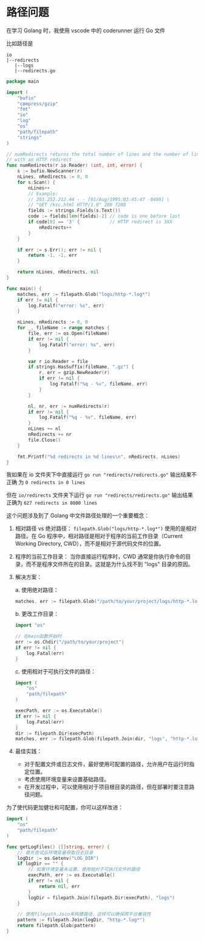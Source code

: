 # 路径问题

在学习 Golang 时，我使用 vscode 中的 coderunner 运行 Go 文件

比如路径是

```
io
|--redirects
   |--logs
   |--redirects.go
```

```go
package main

import (
	"bufio"
	"compress/gzip"
	"fmt"
	"io"
	"log"
	"os"
	"path/filepath"
	"strings"
)

// numRedirects returns the total number of lines and the number of lines
// with an HTTP redirect
func numRedirects(r io.Reader) (int, int, error) {
	s := bufio.NewScanner(r)
	nLines, nRedirects := 0, 0
	for s.Scan() {
		nLines++
		// Example:
		// 203.252.212.44 - - [01/Aug/1995:03:45:47 -0400] \
		// "GET /ksc.html HTTP/1.0" 200 7280
		fields := strings.Fields(s.Text())
		code := fields[len(fields)-2] // code is one before last
		if code[0] == '3' {           // HTTP redirect is 3XX
			nRedirects++
		}
	}

	if err := s.Err(); err != nil {
		return -1, -1, err
	}

	return nLines, nRedirects, nil
}

func main() {
	matches, err := filepath.Glob("logs/http-*.log*")
	if err != nil {
		log.Fatalf("error: %s", err)
	}

	nLines, nRedirects := 0, 0
	for _, fileName := range matches {
		file, err := os.Open(fileName)
		if err != nil {
			log.Fatalf("error: %s", err)
		}

		var r io.Reader = file
		if strings.HasSuffix(fileName, ".gz") {
			r, err = gzip.NewReader(r)
			if err != nil {
				log.Fatalf("%q - %v", fileName, err)
			}
		}

		nl, nr, err := numRedirects(r)
		if err != nil {
			log.Fatalf("%q - %v", fileName, err)
		}
		nLines += nl
		nRedirects += nr
		file.Close()
	}

	fmt.Printf("%d redirects in %d lines\n", nRedirects, nLines)
}

```

我如果在 io 文件夹下中直接运行 `go run "redirects/redirects.go"` 输出结果不正确 为 `0 redirects in 0 lines`

但在 `io/redirects` 文件夹下运行 `go run "redirects/redirects.go"` 输出结果正确为 `627 redirects in 8000 lines`

这个问题涉及到了 Golang 中文件路径处理的一个重要概念：

1. 相对路径 vs 绝对路径：
   `filepath.Glob("logs/http-*.log*")` 使用的是相对路径。在 Go 程序中，相对路径是相对于程序的当前工作目录（Current Working Directory, CWD），而不是相对于源代码文件的位置。

2. 程序的当前工作目录：
   当你直接运行程序时，CWD 通常是你执行命令的目录，而不是程序文件所在的目录。这就是为什么找不到 "logs" 目录的原因。

3. 解决方案：

   a. 使用绝对路径：

   ```go
   matches, err := filepath.Glob("/path/to/your/project/logs/http-*.log*")
   ```

   b. 更改工作目录：

   ```go
   import "os"

   // 在main函数开始时
   err := os.Chdir("/path/to/your/project")
   if err != nil {
       log.Fatal(err)
   }
   ```

   c. 使用相对于可执行文件的路径：

   ```go
   import (
       "os"
       "path/filepath"
   )

   execPath, err := os.Executable()
   if err != nil {
       log.Fatal(err)
   }
   dir := filepath.Dir(execPath)
   matches, err := filepath.Glob(filepath.Join(dir, "logs", "http-*.log*"))
   ```

4. 最佳实践：
   - 对于配置文件或日志文件，最好使用可配置的路径，允许用户在运行时指定位置。
   - 考虑使用环境变量来设置基础路径。
   - 在开发过程中，可以使用相对于项目根目录的路径，但在部署时要注意路径问题。

为了使代码更加健壮和可配置，你可以这样改进：

```go
import (
    "os"
    "path/filepath"
)

func getLogFiles() ([]string, error) {
    // 首先尝试从环境变量获取日志目录
    logDir := os.Getenv("LOG_DIR")
    if logDir == "" {
        // 如果环境变量未设置，使用相对于可执行文件的路径
        execPath, err := os.Executable()
        if err != nil {
            return nil, err
        }
        logDir = filepath.Join(filepath.Dir(execPath), "logs")
    }

    // 使用filepath.Join来构建路径，这样可以确保跨平台兼容性
    pattern := filepath.Join(logDir, "http-*.log*")
    return filepath.Glob(pattern)
}
```
